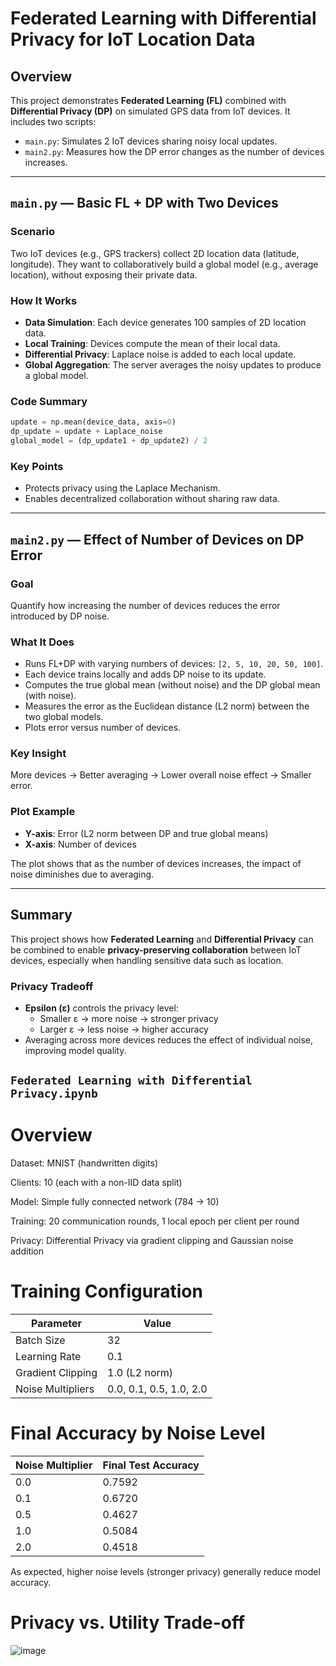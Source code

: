 # Federated Learning with Differential Privacy for IoT Location Data

## Overview

This project demonstrates **Federated Learning (FL)** combined with **Differential Privacy (DP)** on simulated GPS data from IoT devices. It includes two scripts:

- `main.py`: Simulates 2 IoT devices sharing noisy local updates.
- `main2.py`: Measures how the DP error changes as the number of devices increases.

---

## `main.py` — Basic FL + DP with Two Devices

### Scenario

Two IoT devices (e.g., GPS trackers) collect 2D location data (latitude, longitude). They want to collaboratively build a global model (e.g., average location), without exposing their private data.

### How It Works

- **Data Simulation**: Each device generates 100 samples of 2D location data.
- **Local Training**: Devices compute the mean of their local data.
- **Differential Privacy**: Laplace noise is added to each local update.
- **Global Aggregation**: The server averages the noisy updates to produce a global model.

### Code Summary

```python
update = np.mean(device_data, axis=0)
dp_update = update + Laplace_noise
global_model = (dp_update1 + dp_update2) / 2
```

### Key Points

- Protects privacy using the Laplace Mechanism.
- Enables decentralized collaboration without sharing raw data.

---

## `main2.py` — Effect of Number of Devices on DP Error

### Goal

Quantify how increasing the number of devices reduces the error introduced by DP noise.

### What It Does

- Runs FL+DP with varying numbers of devices: `[2, 5, 10, 20, 50, 100]`.
- Each device trains locally and adds DP noise to its update.
- Computes the true global mean (without noise) and the DP global mean (with noise).
- Measures the error as the Euclidean distance (L2 norm) between the two global models.
- Plots error versus number of devices.

### Key Insight

More devices → Better averaging → Lower overall noise effect → Smaller error.

### Plot Example

- **Y-axis**: Error (L2 norm between DP and true global means)  
- **X-axis**: Number of devices  

The plot shows that as the number of devices increases, the impact of noise diminishes due to averaging.

---

## Summary

This project shows how **Federated Learning** and **Differential Privacy** can be combined to enable **privacy-preserving collaboration** between IoT devices, especially when handling sensitive data such as location.

### Privacy Tradeoff

- **Epsilon (ε)** controls the privacy level:
  - Smaller ε → more noise → stronger privacy
  - Larger ε → less noise → higher accuracy
- Averaging across more devices reduces the effect of individual noise, improving model quality.



## `Federated Learning with Differential Privacy.ipynb`
# Overview
Dataset: MNIST (handwritten digits)

Clients: 10 (each with a non-IID data split)

Model: Simple fully connected network (784 → 10)

Training: 20 communication rounds, 1 local epoch per client per round

Privacy: Differential Privacy via gradient clipping and Gaussian noise addition

# Training Configuration

| Parameter         | Value                   |
| ----------------- | ----------------------- |
| Batch Size        | 32                      |
| Learning Rate     | 0.1                     |
| Gradient Clipping | 1.0 (L2 norm)           |
| Noise Multipliers | 0.0, 0.1, 0.5, 1.0, 2.0 |

# Final Accuracy by Noise Level

| Noise Multiplier | Final Test Accuracy |
| ---------------- | ------------------- |
| 0.0              | 0.7592              |
| 0.1              | 0.6720              |
| 0.5              | 0.4627              |
| 1.0              | 0.5084              |
| 2.0              | 0.4518              |

As expected, higher noise levels (stronger privacy) generally reduce model accuracy.

# Privacy vs. Utility Trade-off
![image](https://github.com/user-attachments/assets/529c6656-63f1-4de3-9b4a-31768ebf31d5)




